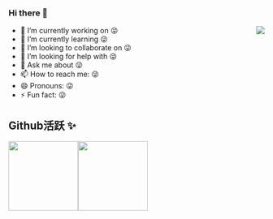 ### Hi there 👋

<!--
**suny1798/suny1798** is a ✨ _special_ ✨ repository because its `README.md` (this file) appears on your GitHub profile.

Here are some ideas to get you started:
-->
<img align="right" src="https://count.getloli.com/get/@:suny1798?theme=rule34">

- 🔭 I’m currently working on 😜
- 🌱 I’m currently learning 😜
- 👯 I’m looking to collaborate on 😜
- 🤔 I’m looking for help with 😜
- 💬 Ask me about 😜
- 📫 How to reach me: 😜
- 😄 Pronouns: 😜
- ⚡ Fun fact: 😜

## Github活跃 ✨

<img align="" height="137px" src="https://github-readme-stats.vercel.app/api?username=suny1798&hide_title=true&hide_border=true&show_icons=true&include_all_commits=true&line_height=21&bg_color=0,EC6C6C,FFD479,FFFC79,73FA79&theme=graywhite&locale=cn" /><img align="" height="137px" src="https://github-readme-stats.vercel.app/api/top-langs/?username=suny1798&hide_title=true&hide_border=true&layout=compact&bg_color=0,73FA79,73FDFF,D783FF&theme=graywhite&locale=cn" />


